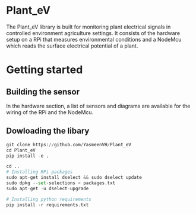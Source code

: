 # Plant_eV

The Plant_eV library is built for monitoring plant electrical signals in controlled environment agriculture settings. It consists of the hardware setup on a RPi that measures environmental conditions and a NodeMcu which reads the surface electrical potential of a plant. 

# Getting started
## Building the sensor
In the hardware section, a list of sensors and diagrams are available for the wiring of the RPi and the NodeMcu.

## Dowloading the libary 
``` python
git clone https://github.com/YasmeenVH/Plant_eV
cd Plant_eV
pip install -e .

cd ..
# Installing RPi packages
sudo apt-get install dselect && sudo dselect update
sudo dpkg --set-selections < packages.txt
sudo apt-get -u dselect-upgrade

# Installing python requirements
pip install -r requirements.txt
```


